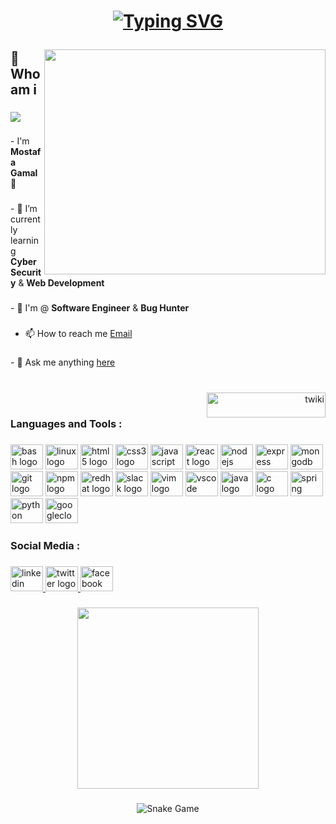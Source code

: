 <h1 align="center"><p> <a href="https://git.io/typing-svg"><img src="https://readme-typing-svg.demolab.com?font=Fira+Code&size=40&duration=2000&pause=500&color=26F71D&background=000000&multiline=true&width=700&height=180&lines=Hello+there+!;I'm++Mostafa+Gamal;Nice+to+meet+you" alt="Typing SVG" /></a> </p></h1>


###

<img align="right" width="450" height="360" src="https://github-readme-stats.vercel.app/api?username=twiki2&theme=dracula">

###

<h2 align="left">🧐 Who am i</h2>

###

<div align="left">
  <img src="https://visitor-badge.laobi.icu/badge?page_id=tw.tw&right_color=firebrick"  />
</div>

###

<p align="left">- I'm <b>Mostafa Gamal</b> 👋</p>

###

<p align="left">- 🌱 I’m currently learning <b>Cyber Security</b> & <b>Web Development</b></p>

###

<p align="left">-  🔭  I'm @ <b>Software Engineer</b> & <b>Bug Hunter</b></p>

###

- 📫 How to reach me  [Email](twiki00@protonmail)

###
<p align="left">- 💬 Ask me anything 
<a href="https://github.com/twiki2/twiki2/issues/">here</a></p>

###

<p align="left"><p align="right"><br><a href="https://www.buymeacoffee.com/twiki"> <img align="right" src="https://cdn.buymeacoffee.com/buttons/v2/default-yellow.png" height="40" width="190" alt="twiki" /></a><br></p></p>

###

<h3 align="left">Languages  and Tools :</h3>

###

<div align="left">
  <img src="https://cdn.jsdelivr.net/gh/devicons/devicon/icons/bash/bash-original.svg" height="40" width="52" alt="bash logo"  />
  <img src="https://cdn.jsdelivr.net/gh/devicons/devicon/icons/linux/linux-original.svg" height="40" width="52" alt="linux logo"  />
  <img src="https://cdn.jsdelivr.net/gh/devicons/devicon/icons/html5/html5-original.svg" height="40" width="52" alt="html5 logo"  />
  <img src="https://cdn.jsdelivr.net/gh/devicons/devicon/icons/css3/css3-original.svg" height="40" width="52" alt="css3 logo"  />
  <img src="https://cdn.jsdelivr.net/gh/devicons/devicon/icons/javascript/javascript-original.svg" height="40" width="52" alt="javascript logo"  />
  <img src="https://cdn.jsdelivr.net/gh/devicons/devicon/icons/react/react-original.svg" height="40" width="52" alt="react logo"  />
  <img src="https://cdn.jsdelivr.net/gh/devicons/devicon/icons/nodejs/nodejs-original.svg" height="40" width="52" alt="nodejs logo"  />
  <img src="https://cdn.jsdelivr.net/gh/devicons/devicon/icons/express/express-original.svg" height="40" width="52" alt="express logo"  />
  <img src="https://cdn.jsdelivr.net/gh/devicons/devicon/icons/mongodb/mongodb-original.svg" height="40" width="52" alt="mongodb logo"  />
  <img src="https://cdn.jsdelivr.net/gh/devicons/devicon/icons/git/git-original.svg" height="40" width="52" alt="git logo"  />
  <img src="https://cdn.jsdelivr.net/gh/devicons/devicon/icons/npm/npm-original-wordmark.svg" height="40" width="52" alt="npm logo"  />
  <img src="https://cdn.jsdelivr.net/gh/devicons/devicon/icons/redhat/redhat-original.svg" height="40" width="52" alt="redhat logo"  />
  <img src="https://cdn.jsdelivr.net/gh/devicons/devicon/icons/slack/slack-original.svg" height="40" width="52" alt="slack logo"  />
  <img src="https://cdn.jsdelivr.net/gh/devicons/devicon/icons/vim/vim-original.svg" height="40" width="52" alt="vim logo"  />
  <img src="https://cdn.jsdelivr.net/gh/devicons/devicon/icons/vscode/vscode-original.svg" height="40" width="52" alt="vscode logo"  />
  <img src="https://cdn.jsdelivr.net/gh/devicons/devicon/icons/java/java-original.svg" height="40" width="52" alt="java logo"  />
  <img src="https://cdn.jsdelivr.net/gh/devicons/devicon/icons/c/c-original.svg" height="40" width="52" alt="c logo"  />
  <img src="https://cdn.jsdelivr.net/gh/devicons/devicon/icons/spring/spring-original.svg" height="40" width="52" alt="spring logo"  />
  <img src="https://cdn.jsdelivr.net/gh/devicons/devicon/icons/python/python-original.svg" height="40" width="52" alt="python logo"  />
  <img src="https://cdn.jsdelivr.net/gh/devicons/devicon/icons/googlecloud/googlecloud-original.svg" height="40" width="52" alt="googlecloud logo"  />
</div>

###

<h3 align="left">Social Media :</h3>

###

<div align="left">
  <a href="https://linkedin.com/in/twiki" target="_blank">
    <img src="https://raw.githubusercontent.com/maurodesouza/profile-readme-generator/master/src/assets/icons/social/linkedin/default.svg" width="52" height="40" alt="linkedin logo"  />
  </a>
  <a href="https://twitter.com/twiki0" target="_blank">
    <img src="https://raw.githubusercontent.com/maurodesouza/profile-readme-generator/master/src/assets/icons/social/twitter/default.svg" width="52" height="40" alt="twitter logo"  />
  </a>
  <a href="https://fb.com/twiki2" target="_blank">
    <img src="https://raw.githubusercontent.com/maurodesouza/profile-readme-generator/master/src/assets/icons/social/facebook/default.svg" width="52" height="40" alt="facebook logo"  />
  </a>
</div>

###

<div align="center">
  <img height="290" src="https://media.giphy.com/media/Cmr1OMJ2FN0B2/giphy.gif"  />
</div>


###
<p align = "center">
<picture>
  <source media="(prefers-color-scheme: dark)" srcset="https://raw.githubusercontent.com/twiki2/twiki2/main/github-user-contribution-dark.svg">
  <source media="(prefers-color-scheme: light)" srcset="https://raw.githubusercontent.com/twiki2/twiki2/main/github-user-contribution.svg">
  <img alt="Snake Game" src="https://raw.githubusercontent.com/twiki2/twiki2/main/github-user-contribution.svg">
</picture>
</p>

###
